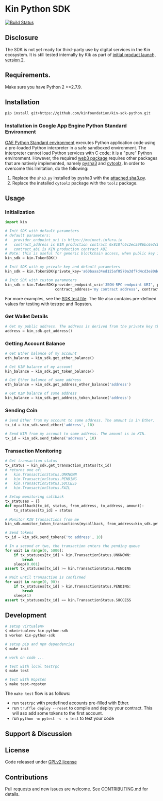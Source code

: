 
# Kin Python SDK 
[![Build Status](https://travis-ci.com/kinfoundation/kin-sdk-python.svg?token=f7PF9BYUzqkMQU5JpUvN)](https://travis-ci.com/kinfoundation/kin-sdk-python)

## Disclosure

The SDK is not yet ready for third-party use by digital services in the Kin ecosystem.
It is still tested internally by Kik as part of [initial product launch, version 2](https://medium.com/kinfoundation/context-around-iplv2-4b4ec3734417).

## Requirements.

Make sure you have Python 2 >=2.7.9.

## Installation 

```sh
pip install git+https://github.com/kinfoundation/kin-sdk-python.git
```

### Installation in Google App Engine Python Standard Environment
[GAE Python Standard environment](https://cloud.google.com/appengine/docs/standard/) executes Python 
application code using a pre-loaded Python interpreter in a safe sandboxed environment. The interpreter cannot 
load Python services with C code; it is a "pure" Python environment. However, the required
[web3 package](https://pypi.python.org/pypi/web3/) requires other packages that are natively implemented, namely
[pysha3](https://pypi.python.org/pypi/pysha3) and [cytoolz](https://pypi.python.org/pypi/cytoolz).
In order to overcome this limitation, do the following:
1. Replace the `sha3.py` installed by pysha3 with the [attached sha3.py](sha3.py.alt).
2. Replace the installed `cytoolz` package with the `toolz` package.


## Usage

### Initialization
```python
import kin

# Init SDK with default parameters
# default parameters:
#   provider_endpoint_uri is https://mainnet.infura.io
#   contract_address is KIN production contract 0x818fc6c2ec5986bc6e2cbf00939d90556ab12ce5
#   contract_abi is KIN production contract ABI
# Note: this is useful for generic blockchain access, when public key is not needed.
kin_sdk = kin.TokenSDK()

# Init SDK with my private key and default parameters
kin_sdk = kin.TokenSDK(private_key='a60baaa34ed125af0570a3df7d4cd3e80dd5dc5070680573f8de0ecfc1957575')

# Init SDK with custom parameters
kin_sdk = kin.TokenSDK(provider_endpoint_uri='JSON-RPC endpoint URI', private_key='my private key',
                       contract_address='my contract address', contract_abi='abi of my contract as json')
````
For more examples, see the [SDK test file](test/test_sdk.py). The file also contains pre-defined values for testing
with testrpc and Ropsten.


### Get Wallet Details
```python
# Get my public address. The address is derived from the private key the SDK was inited with.
address = kin_sdk.get_address()
```

### Getting Account Balance
```python
# Get Ether balance of my account
eth_balance = kin_sdk.get_ether_balance()

# Get KIN balance of my account
kin_balance = kin_sdk.get_token_balance()

# Get Ether balance of some address
eth_balance = kin_sdk.get_address_ether_balance('address')

# Get KIN balance of some address
kin_balance = kin_sdk.get_address_token_balance('address')
```

### Sending Coin
```python
# Send Ether from my account to some address. The amount is in Ether.
tx_id = kin_sdk.send_ether('address', 10)

# Send KIN from my account to some address. The amount is in KIN.
tx_id = kin_sdk.send_tokens('address', 10)
```

### Transaction Monitoring
```python
# Get transaction status
tx_status = kin_sdk.get_transaction_status(tx_id)
# returns one of:
#   kin.TransactionStatus.UNKNOWN
#   kin.TransactionStatus.PENDING
#   kin.TransactionStatus.SUCCESS
#   kin.TransactionStatus.FAIL

# Setup monitoring callback
tx_statuses = {}
def mycallback(tx_id, status, from_address, to_address, amount):
    tx_statuses[tx_id] = status
  
# Monitor KIN transactions from me 
kin_sdk.monitor_token_transactions(mycallback, from_address=kin_sdk.get_address())

# Send tokens
tx_id = kin_sdk.send_tokens('to address', 10)

# In a second or two, the transaction enters the pending queue
for wait in range(0, 5000):
    if tx_statuses[tx_id] > kin.TransactionStatus.UNKNOWN:
        break
    sleep(0.001)
assert tx_statuses[tx_id] >= kin.TransactionStatus.PENDING

# Wait until transaction is confirmed 
for wait in range(0, 90):
    if tx_statuses[tx_id] > kin.TransactionStatus.PENDING:
        break
    sleep(1)
assert tx_statuses[tx_id] == kin.TransactionStatus.SUCCESS
```

## Development

```bash
# setup virtualenv
$ mkvirtualenv kin-python-sdk
$ workon kin-python-sdk

# setup pip and npm dependencies
$ make init

# work on code ...

# test with local testrpc
$ make test

# test with Ropsten
$ make test-ropsten
```

The `make test` flow is as follows:
- run `testrpc` with predefined accounts pre-filled with Ether.
- run `truffle deploy --reset` to compile and deploy your contract. This will aso add some tokens to the first account.
- run `python -m pytest -s -x test` to test your code

## Support & Discussion

## License
Code released under [GPLv2 license](LICENSE)

## Contributions 
 Pull requests and new issues are welcome. See [CONTRIBUTING.md](CONTRIBUTING.md) for details. 
